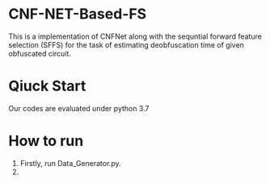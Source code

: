# CNF-NET-Based-FS

This is a implementation of CNFNet along with the sequntial forward feature selection (SFFS) for the task of estimating deobfuscation time of given obfuscated circuit.

# Qiuck Start 
Our codes are evaluated under python 3.7

# How to run
1. Firstly, run Data_Generator.py. 
2. 



